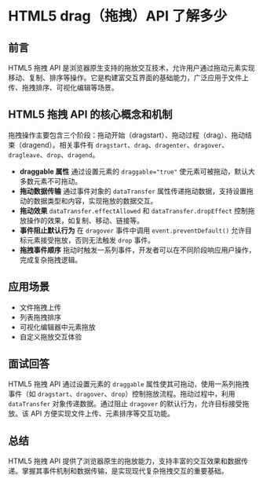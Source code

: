 # **HTML5 drag（拖拽）API 了解多少**

## 前言

HTML5 拖拽 API 是浏览器原生支持的拖放交互技术，允许用户通过拖动元素实现移动、复制、排序等操作。它是构建富交互界面的基础能力，广泛应用于文件上传、拖拽排序、可视化编辑等场景。

## HTML5 拖拽 API 的核心概念和机制

拖拽操作主要包含三个阶段：拖动开始（dragstart）、拖动过程（drag）、拖动结束（dragend）。相关事件有 `dragstart`、`drag`、`dragenter`、`dragover`、`dragleave`、`drop`、`dragend`。

- **draggable 属性**
  通过设置元素的 `draggable="true"` 使元素可被拖动，默认大多数元素不可拖动。
- **拖动数据传输**
  通过事件对象的 `dataTransfer` 属性传递拖动数据，支持设置拖动的数据类型和内容，实现拖放的数据交互。
- **拖动效果**
  `dataTransfer.effectAllowed` 和 `dataTransfer.dropEffect` 控制拖放操作的效果，如复制、移动、链接等。
- **事件阻止默认行为**
  在 `dragover` 事件中调用 `event.preventDefault()` 允许目标元素接受拖放，否则无法触发 `drop` 事件。
- **拖拽事件顺序**
  拖动时触发一系列事件，开发者可以在不同阶段响应用户操作，完成复杂拖拽逻辑。

## 应用场景

- 文件拖拽上传
- 列表拖拽排序
- 可视化编辑器中元素拖放
- 自定义拖放交互体验

## 面试回答

HTML5 拖拽 API 通过设置元素的 `draggable` 属性使其可拖动，使用一系列拖拽事件（如 `dragstart`、`dragover`、`drop`）控制拖放流程。拖动过程中，利用 `dataTransfer` 对象传递数据。通过阻止 `dragover` 的默认行为，允许目标接受拖放。该 API 方便实现文件上传、元素排序等交互功能。

## 总结

HTML5 拖拽 API 提供了浏览器原生的拖放能力，支持丰富的交互效果和数据传递。掌握其事件机制和数据传输，是实现现代复杂拖拽交互的重要基础。